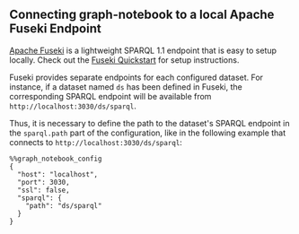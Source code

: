 ## Connecting graph-notebook to a local Apache Fuseki Endpoint

[Apache Fuseki](https://jena.apache.org/documentation/fuseki2/index.html) is a lightweight SPARQL 1.1 endpoint that is easy to setup locally. Check out the [Fuseki Quickstart](https://jena.apache.org/documentation/fuseki2/fuseki-quick-start.html) for setup instructions.

Fuseki provides separate endpoints for each configured dataset. For instance, if a dataset named `ds` has been defined in Fuseki, the corresponding SPARQL endpoint will be available from `http://localhost:3030/ds/sparql`.

Thus, it is necessary to define the path to the dataset's SPARQL endpoint in the `sparql.path` part of the configuration,
like in the following example that connects to `http://localhost:3030/ds/sparql`:

```
%%graph_notebook_config
{
  "host": "localhost",
  "port": 3030,
  "ssl": false,
  "sparql": {
    "path": "ds/sparql"
  }
}
```
